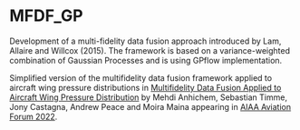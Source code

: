 # MFDF_GP
Development of a multi-fidelity data fusion approach introduced by Lam, Allaire and Willcox (2015). The framework is based on a variance-weighted combination of Gaussian Processes and is using GPflow implementation.

Simplified version of the multifidelity data fusion framework applied to aircraft wing pressure distributions in [Multifidelity Data Fusion Applied to Aircraft Wing Pressure Distribution](https://arc.aiaa.org/doi/abs/10.2514/6.2022-3526) by Mehdi Anhichem, Sebastian Timme, Jony Castagna, Andrew Peace and Moira Maina appearing in [AIAA Aviation Forum 2022](https://www.aiaa.org/aviation).
